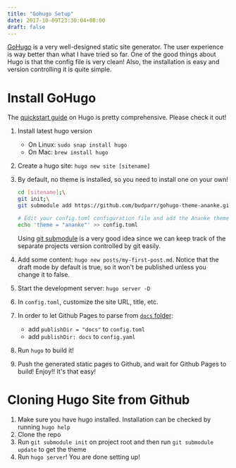 ```yaml
---
title: "Gohugo Setup"
date: 2017-10-09T23:30:04+08:00
draft: false
---
```


[GoHugo](https://gohugo.io) is a very well-designed static site generator. The user experience is way better than what I have tried so far. One of the good things about Hugo is that the config file is very clean! Also, the installation is easy and version controlling it is quite simple.

# Install GoHugo

The [quickstart guide](https://gohugo.io/getting-started/quick-start/) on Hugo is pretty comprehensive. Please check it out!

1. Install latest hugo version
    * On Linux: `sudo snap install hugo`
    * On Mac: `brew install hugo`
2. Create a hugo site: `hugo new site [sitename]`
3. By default, no theme is installed, so you need to install one on your own!

    ```bash
    cd [sitename];\
    git init;\
    git submodule add https://github.com/budparr/gohugo-theme-ananke.git themes/ananke;\

    # Edit your config.toml configuration file and add the Ananke theme.
    echo 'theme = "ananke"' >> config.toml
    ```

    Using [git submodule](https://git-scm.com/book/zh-tw/v1/Git-工具-子模組-Submodules) is a very good idea since we can keep track of the separate projects version controlled by git easily.

4. Add some content: `hugo new posts/my-first-post.md`. Notice that the draft mode by default is true, so it won't be published unless you change it to false.
5. Start the development server: `hugo server -D`
6. In `config.toml`, customize the site URL, title, etc.
7. In order to let Github Pages to parse from [`docs` folder](https://gohugo.io/hosting-and-deployment/hosting-on-github/#deployment-via-docs-folder-on-master-branch):
    * add `publishDir = "docs"` to `config.toml`
    * add `publishDir: docs` to `config.yaml`
8. Run `hugo` to build it!
9. Push the generated static pages to Github, and wait for Github Pages to build! Enjoy!! It's that easy!

# Cloning Hugo Site from Github

1. Make sure you have hugo installed. Installation can be checked by running `hugo help`
2. Clone the repo
3. Run `git submodule init` on project root and then run `git submodule update` to get the theme
4. Run `hugo server`! You are done setting up!
